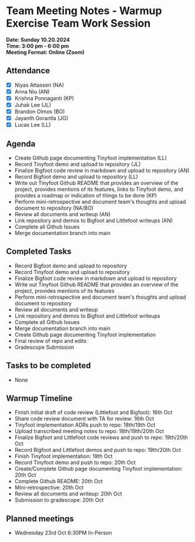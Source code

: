 # Team Meeting Notes - Warmup Exercise Team Work Session

**Date: Sunday 10.20.2024**\
**Time: 3:00 pm - 6:00 pm**\
**Meeting Format: Online (Zoom)**

## Attendance

- [x] Niyas Attasseri (NA)
- [x] Anna Niu (AN)
- [x] Krishna Ponnaganti (KP)
- [x] Juhak Lee (JL)
- [x] Brandon Olmos (BO)
- [x] Jayanth Gorantla (JG)
- [x] Lucas Lee (LL)

## Agenda

- Create Github page documenting Tinyfoot implementation (LL)
- Record Tinyfoot demo and upload to repository (JL)
- Finalize Bigfoot code review in markdown and upload to repository (AN)
- Record Bigfoot demo and upload to repository (LL)
- Write out Tinyfoot Github README that provides an overview of the project, provides mentions of its features, links to Tinyfoot demo, and provides a roadmap or indication of things to be done (KP)
- Perform mini-retrospective and document team's thoughts and upload document to repository (NA/BO)
- Review all documents and writeup (AN)
- Link repository and demos to Bigfoot and Littlefoot writeups (AN)
- Complete all Github Issues
- Merge documentation branch into main

## Completed Tasks

- Record Bigfoot demo and upload to repository
- Record Tinyfoot demo and upload to repository
- Finalize Bigfoot code review in markdown and upload to repository
- Write out Tinyfoot Github README that provides an overview of the project, provides mentions of its features
- Perform mini-retrospective and document team's thoughts and upload document to repository
- Review all documents and writeup
- Link repository and demos to Bigfoot and Littlefoot writeups
- Complete all Github Issues
- Merge documentation branch into main
- Create Github page documenting Tinyfoot implementation
- Final review of repo and edits
- Gradescope Submission


## Tasks to be completed

- None

## Warmup Timeline

- Finish initial draft of code review (Littlefoot and Bigfoot): 16th Oct
- Share code review document with TA for review: 16th Oct
- Tinyfoot implementation ADRs push to repo: 18th/19th Oct
- Upload transcribed meeting notes to repo: 18th/19th/20th Oct
- Finalize Bigfoot and Littlefoot code reviews and push to repo: 19th/20th Oct
- Record Bigfoot and Littlefoot demos and push to repo: 19th/20th Oct
- Finish Tinyfoot implementation: 19th Oct
- Record Tinyfoot demo and push to repo: 20th Oct
- Create/Complete Github page documenting Tinyfoot implementation: 20th Oct
- Complete Github README: 20th Oct
- Mini-retrospective: 20th Oct
- Review all documents and writeup: 20th Oct
- Submission to gradescope: 20th Oct

## Planned meetings

- Wednesday 23rd Oct 6:30PM In-Person